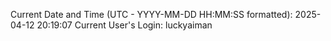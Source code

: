 Current Date and Time (UTC - YYYY-MM-DD HH:MM:SS formatted): 2025-04-12 20:19:07
Current User's Login: luckyaiman
